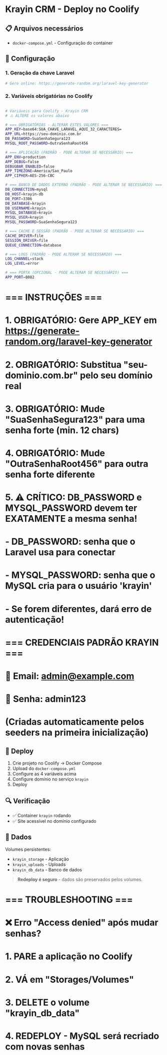 # Krayin CRM - Deploy no Coolify

## 📋 Arquivos necessários

- `docker-compose.yml` - Configuração do container

## 🔧 Configuração

### 1. Geração da chave Laravel
```bash
# Gere online: https://generate-random.org/laravel-key-generator
```

### 2. Variáveis obrigatórias no Coolify
```bash

# Variáveis para Coolify - Krayin CRM
# ⚠️ ALTERE os valores abaixo

# === OBRIGATÓRIAS - ALTERAR ESTES VALORES ===
APP_KEY=base64:SUA_CHAVE_LARAVEL_AQUI_32_CARACTERES=
APP_URL=https://seu-dominio.com.br
DB_PASSWORD=SuaSenhaSegura123
MYSQL_ROOT_PASSWORD=OutraSenhaRoot456

# === APLICAÇÃO (PADRÃO - PODE ALTERAR SE NECESSÁRIO) ===
APP_ENV=production
APP_DEBUG=false
DEBUGBAR_ENABLED=false
APP_TIMEZONE=America/Sao_Paulo
APP_CIPHER=AES-256-CBC

# === BANCO DE DADOS EXTERNO (PADRÃO - PODE ALTERAR SE NECESSÁRIO) ===
DB_CONNECTION=mysql
DB_HOST=krayin-db
DB_PORT=3306
DB_DATABASE=krayin
DB_USERNAME=krayin
MYSQL_DATABASE=krayin
MYSQL_USER=krayin
MYSQL_PASSWORD=SuaSenhaSegura123

# === CACHE E SESSÃO (PADRÃO - PODE ALTERAR SE NECESSÁRIO) ===
CACHE_DRIVER=file
SESSION_DRIVER=file
QUEUE_CONNECTION=database

# === LOGS (PADRÃO - PODE ALTERAR SE NECESSÁRIO) ===
LOG_CHANNEL=stack
LOG_LEVEL=error

# === PORTA (OPCIONAL - PODE ALTERAR SE NECESSÁRIO) ===
APP_PORT=8082
```
# === INSTRUÇÕES ===
# 1. OBRIGATÓRIO: Gere APP_KEY em https://generate-random.org/laravel-key-generator
# 2. OBRIGATÓRIO: Substitua "seu-dominio.com.br" pelo seu domínio real
# 3. OBRIGATÓRIO: Mude "SuaSenhaSegura123" para uma senha forte (min. 12 chars)
# 4. OBRIGATÓRIO: Mude "OutraSenhaRoot456" para outra senha forte diferente
# 5. ⚠️ CRÍTICO: DB_PASSWORD e MYSQL_PASSWORD devem ter EXATAMENTE a mesma senha!
#    - DB_PASSWORD: senha que o Laravel usa para conectar
#    - MYSQL_PASSWORD: senha que o MySQL cria para o usuário 'krayin'
#    - Se forem diferentes, dará erro de autenticação!
#
# === CREDENCIAIS PADRÃO KRAYIN ===
# 📧 Email: admin@example.com
# 🔑 Senha: admin123
# (Criadas automaticamente pelos seeders na primeira inicialização)

## 🚀 Deploy

1. Crie projeto no Coolify → Docker Compose
2. Upload do `docker-compose.yml`
3. Configure as 4 variáveis acima
4. Configure domínio no serviço `krayin`
5. Deploy

## 🔍 Verificação

- ✅ Container `krayin` rodando
- ✅ Site acessível no domínio configurado

## 💾 Dados

Volumes persistentes:
- `krayin_storage` - Aplicação
- `krayin_uploads` - Uploads  
- `krayin_db_data` - Banco de dados

> **Redeploy é seguro** - dados são preservados pelos volumes.

# === TROUBLESHOOTING ===
# ❌ Erro "Access denied" após mudar senhas?
# 1. PARE a aplicação no Coolify
# 2. VÁ em "Storages/Volumes" 
# 3. DELETE o volume "krayin_db_data"
# 4. REDEPLOY - MySQL será recriado com novas senhas
